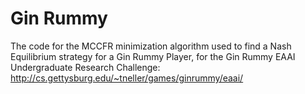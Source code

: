 # Gin Rummy

The code for the MCCFR minimization algorithm used to find a Nash Equilibrium strategy for a Gin Rummy Player, for the Gin Rummy EAAI Undergraduate Research Challenge: http://cs.gettysburg.edu/~tneller/games/ginrummy/eaai/
